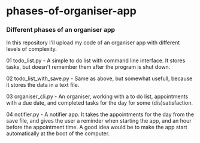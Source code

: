 # phases-of-organiser-app
### Different phases of an organiser app

In this repository I'll upload my code of an organiser app with different levels of complexity.

01 todo_list.py - A simple to do list with command line interface. It stores tasks, but doesn't remember them after the program is shut down.

02 todo_list_with_save.py - Same as above, but somewhat usefull, because it stores the data in a text file.

03 organiser_cli.py - An organiser, working with a to do list, appointments with a due date, and completed tasks for the day for some (dis)satisfaction.

04 notifier.py - A notifier app. It takes the appointments for the day from the save file, and gives the user a reminder when starting the app, and an hour before the appointment time. A good idea would be to make the app start automatically at the boot of the computer.

